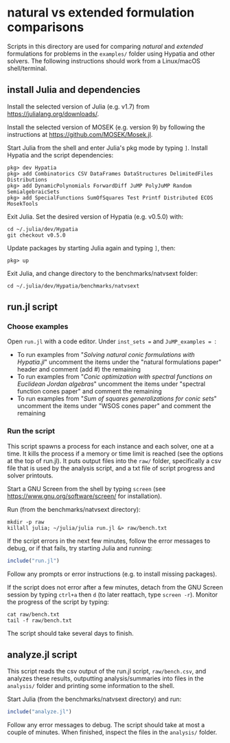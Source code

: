 # natural vs extended formulation comparisons

Scripts in this directory are used for comparing _natural_ and _extended_
formulations for problems in the `examples/` folder using Hypatia and other
solvers.
The following instructions should work from a Linux/macOS shell/terminal.

## install Julia and dependencies

Install the selected version of Julia (e.g. v1.7) from
https://julialang.org/downloads/.

Install the selected version of MOSEK (e.g. version 9) by following the
instructions at https://github.com/MOSEK/Mosek.jl.

Start Julia from the shell and enter Julia's pkg mode by typing `]`.
Install Hypatia and the script dependencies:

```
pkg> dev Hypatia
pkg> add Combinatorics CSV DataFrames DataStructures DelimitedFiles Distributions
pkg> add DynamicPolynomials ForwardDiff JuMP PolyJuMP Random SemialgebraicSets
pkg> add SpecialFunctions SumOfSquares Test Printf Distributed ECOS MosekTools
```

Exit Julia.
Set the desired version of Hypatia (e.g. v0.5.0) with:

```shell
cd ~/.julia/dev/Hypatia
git checkout v0.5.0
```

Update packages by starting Julia again and typing `]`, then:

```
pkg> up
```

Exit Julia, and change directory to the benchmarks/natvsext folder:

```shell
cd ~/.julia/dev/Hypatia/benchmarks/natvsext
```

## run.jl script

### Choose examples

Open `run.jl` with a code editor.
Under `inst_sets =` and `JuMP_examples = `:

  - To run examples from "_Solving natural conic formulations with Hypatia.jl_"
    uncomment the items under the "natural formulations paper" header and
    comment (add #) the remaining
  - To run examples from "_Conic optimization with spectral functions on
    Euclidean Jordan algebras_" uncomment the items under "spectral function cones
    paper" and comment the remaining
  - To run examples from "_Sum of squares generalizations for conic sets_"
    uncomment the items under "WSOS cones paper" and comment the remaining

### Run the script

This script spawns a process for each instance and each solver, one at a time.
It kills the process if a memory or time limit is reached (see the options at
the top of run.jl).
It puts output files into the `raw/` folder, specifically a csv file that is used
by the analysis script, and a txt file of script progress and solver printouts.

Start a GNU Screen from the shell by typing `screen`
(see https://www.gnu.org/software/screen/ for installation).

Run (from the benchmarks/natvsext directory):

```shell
mkdir -p raw
killall julia; ~/julia/julia run.jl &> raw/bench.txt
```

If the script errors in the next few minutes, follow the error messages to debug,
or if that fails, try starting Julia and running:

```julia
include("run.jl")
```

Follow any prompts or error instructions (e.g. to install missing packages).

If the script does not error after a few minutes, detach from the GNU Screen
session by typing `ctrl+a` then `d` (to later reattach, type `screen -r`).
Monitor the progress of the script by typing:

```shell
cat raw/bench.txt
tail -f raw/bench.txt
```

The script should take several days to finish.

## analyze.jl script

This script reads the csv output of the run.jl script, `raw/bench.csv`, and
analyzes these results, outputting analysis/summaries into files in the
`analysis/` folder and printing some information to the shell.

Start Julia (from the benchmarks/natvsext directory) and run:

```julia
include("analyze.jl")
```

Follow any error messages to debug.
The script should take at most a couple of minutes.
When finished, inspect the files in the `analysis/` folder.
